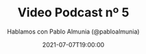 ---
title: 'Video Podcast nº 5'
date: '2021-07-07T19:00:00'
author: 'Hablamos con Pablo Almunia (@pabloalmunia)'
img: '/images/05-antes.jpg'
alt: 'Video Podcast nº 5 - Hablamos con Pablo Almunia (@pabloalmunia). 07 de Julio, 19.00 horas. Thanks to Avatar Recep Kütük & Pierre - Louis Anceau for their icons.'
body: ''
video: 'https://www.youtube.com/watch?v=pycyFh9gvbo&ab_channel=JavaScriptBeers'
publishVideo: true
--- 